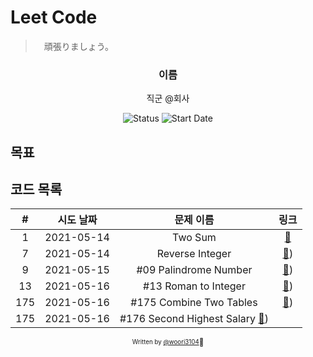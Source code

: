 # Leet Code

>　頑張りましょう。

<div align="center">

<h3> 이름 </h3>
<p>직군 @회사</p>

![Status](https://img.shields.io/badge/MunziYa-blue.svg)
![Start Date](https://img.shields.io/badge/Start%20Date-2021--05--13-23d16b.svg)


</div>

## 목표


## 코드 목록

| # | 시도 날짜  | 문제 이름 |             링크             |
| :--: | :--------: | :-------: | :--------------------------: |
|  1   | 2021-05-14 | Two Sum| [:link:](code/001TwoSum.cs) |
|  7   | 2021-05-14 | Reverse Integer| [:link:](code/007ReverseInteger.cs)) |
|  9   | 2021-05-15 | #09 Palindrome Number| [:link:](code/009PalindromeNumber.cs)) |
|  13   | 2021-05-16 | #13 Roman to Integer| [:link:](code/013RomantoInteger.cs)) |
|  175   | 2021-05-16 | #175 Combine Two Tables| [:link:](Sql/175CombineTwoTables.sql)) |
|  175   | 2021-05-16 | #176 Second Highest Salary [:link:](Sql/176SecondHighestSalary.sql)) |

<div align="center">

<sub><sup>Written by <a href="https://github.com/woori3104">@woori3104</a></sup></sub><small>🍕</small>

</div>